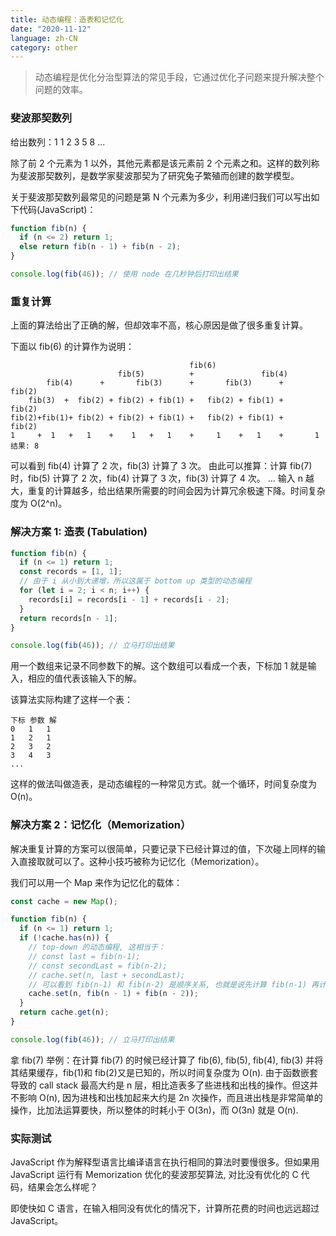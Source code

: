 ```yaml
---
title: 动态编程：造表和记忆化
date: "2020-11-12"
language: zh-CN
category: other
---
```


> 动态编程是优化分治型算法的常见手段，它通过优化子问题来提升解决整个问题的效率。

### 斐波那契数列

给出数列：1 1 2 3 5 8 ...

除了前 2 个元素为 1 以外，其他元素都是该元素前 2 个元素之和。这样的数列称为斐波那契数列，是数学家斐波那契为了研究兔子繁殖而创建的数学模型。

关于斐波那契数列最常见的问题是第 N 个元素为多少，利用递归我们可以写出如下代码(JavaScript)：

```javascript
function fib(n) {
  if (n <= 2) return 1;
  else return fib(n - 1) + fib(n - 2);
}

console.log(fib(46)); // 使用 node 在几秒钟后打印出结果
```

### 重复计算

上面的算法给出了正确的解，但却效率不高，核心原因是做了很多重复计算。

下面以 fib(6) 的计算作为说明：

```
                                        fib(6)
                        fib(5)          +               fib(4)
        fib(4)      +       fib(3)      +       fib(3)      +       fib(2)
    fib(3)  +  fib(2) + fib(2) + fib(1) +   fib(2) + fib(1) +       fib(2)
fib(2)+fib(1)+ fib(2) + fib(2) + fib(1) +   fib(2) + fib(1) +       fib(2)
1     +  1   +   1    +    1   +   1    +     1    +   1    +       1
结果: 8
```

可以看到 fib(4) 计算了 2 次，fib(3) 计算了 3 次。
由此可以推算：计算 fib(7) 时，fib(5) 计算了 2 次，fib(4) 计算了 3 次，fib(3) 计算了 4 次。
...
输入 n 越大，重复的计算越多，给出结果所需要的时间会因为计算冗余极速下降。时间复杂度为 O(2^n)。

### 解决方案 1: 造表 (Tabulation)

```javascript
function fib(n) {
  if (n <= 1) return 1;
  const records = [1, 1];
  // 由于 i 从小到大递增，所以这属于 bottom up 类型的动态编程
  for (let i = 2; i < n; i++) {
    records[i] = records[i - 1] + records[i - 2];
  }
  return records[n - 1];
}

console.log(fib(46)); // 立马打印出结果
```

用一个数组来记录不同参数下的解。这个数组可以看成一个表，下标加 1 就是输入，相应的值代表该输入下的解。

该算法实际构建了这样一个表：

```
下标 参数 解
0   1   1
1   2   1
2   3   2
3   4   3
...
```

这样的做法叫做造表，是动态编程的一种常见方式。就一个循环，时间复杂度为 O(n)。

### 解决方案 2：记忆化（Memorization）

解决重复计算的方案可以很简单，只要记录下已经计算过的值，下次碰上同样的输入直接取就可以了。这种小技巧被称为记忆化（Memorization）。

我们可以用一个 Map 来作为记忆化的载体：

```javascript
const cache = new Map();

function fib(n) {
  if (n <= 1) return 1;
  if (!cache.has(n)) {
    // top-down 的动态编程, 这相当于：
    // const last = fib(n-1);
    // const secondLast = fib(n-2);
    // cache.set(n, last + secondLast);
    // 可以看到 fib(n-1) 和 fib(n-2) 是顺序关系, 也就是说先计算 fib(n-1) 再计算 fib(n-2)
    cache.set(n, fib(n - 1) + fib(n - 2));
  }
  return cache.get(n);
}

console.log(fib(46)); // 立马打印出结果
```

拿 fib(7) 举例：在计算 fib(7) 的时候已经计算了 fib(6), fib(5), fib(4), fib(3) 并将其结果缓存，fib(1)和 fib(2)又是已知的，所以时间复杂度为 O(n).
由于函数嵌套导致的 call stack 最高大约是 n 层，相比造表多了些进栈和出栈的操作。但这并不影响 O(n), 因为进栈和出栈加起来大约是 2n 次操作，而且进出栈是非常简单的操作，比加法运算要快，所以整体的时耗小于 O(3n)，而 O(3n) 就是 O(n).

### 实际测试

JavaScript 作为解释型语言比编译语言在执行相同的算法时要慢很多。但如果用 JavaScript 运行有 Memorization 优化的斐波那契算法, 对比没有优化的 C 代码，结果会怎么样呢？

即使快如 C 语言，在输入相同没有优化的情况下，计算所花费的时间也远远超过 JavaScript。
